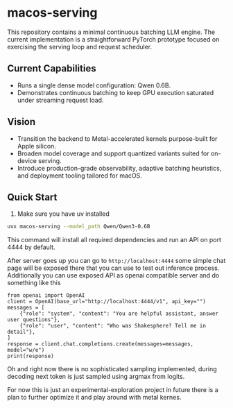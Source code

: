 # macos-serving

This repository contains a minimal continuous batching LLM engine. The current implementation is a straightforward PyTorch prototype focused on exercising the serving loop and request scheduler.

## Current Capabilities

- Runs a single dense model configuration: Qwen 0.6B.
- Demonstrates continuous batching to keep GPU execution saturated under streaming request load.

## Vision

- Transition the backend to Metal-accelerated kernels purpose-built for Apple silicon.
- Broaden model coverage and support quantized variants suited for on-device serving.
- Introduce production-grade observability, adaptive batching heuristics, and deployment tooling tailored for macOS.

## Quick Start

1. Make sure you have uv installed

```bash
uvx macos-serving --model_path Qwen/Qwen3-0.6B
```
This command will install all required dependencies and run an API on port 4444 by default.

After server goes up you can go to `http://localhost:4444` some simple chat page will be exposed there that you can use to test out inference process.
Additionally you can use exposed API as openai compatible server and do something like this
```
from openai import OpenAI
client = OpenAI(base_url="http://localhost:4444/v1", api_key="")
messages = [
    {"role": "system", "content": "You are helpful assistant, answer user questions"},
    {"role": "user", "content": "Who was Shakesphere? Tell me in detail"},
]
response = client.chat.completions.create(messages=messages, model="w/e")
print(response)
```
Oh and right now there is no sophisticated sampling implemented, during decoding next token is just sampled using argmax from logits.

For now this is just an experimental-exploration project in future there is a plan to further optimize it and play around with metal kernes.

